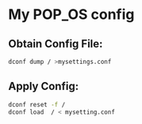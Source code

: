 # My POP_OS config

## Obtain Config File:

``` bash
dconf dump / >mysettings.conf 
```

## Apply Config:

``` bash
dconf reset -f /
dconf load  / < mysetting.conf
```
